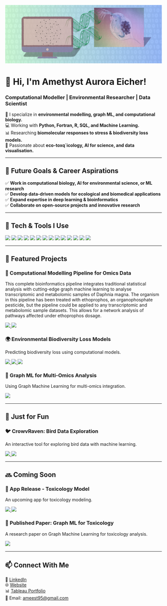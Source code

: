 ![My Banner](https://raw.githubusercontent.com/amethystaurora-robo/amethystaurora-robo/main/github_header.png)

# 👋 Hi, I'm Amethyst Aurora Eicher!
### Computational Modeller | Environmental Researcher | Data Scientist

🔬 I specialize in **environmental modelling, graph ML, and computational biology.**  
💻 Working with **Python, Fortran, R, SQL, and Machine Learning.**  
📊 Researching **biomolecular responses to stress & biodiversity loss models.**  
🌱 Passionate about **eco-toxq`icology, AI for science, and data visualisation.**  

---

## 🚀 **Future Goals & Career Aspirations**  
✅ **Work in computational biology, AI for environmental science, or ML research**  
✅ **Develop data-driven models for ecological and biomedical applications**  
✅ **Expand expertise in deep learning & bioinformatics**  
✅ **Collaborate on open-source projects and innovative research**  

---

## 🔧 **Tech & Tools I Use**  
<p align="left">
  <img src="https://img.shields.io/badge/Python-059541?style=for-the-badge&logo=python&logoColor=white"/>
  <img src="https://img.shields.io/badge/R-276DC3?style=for-the-badge&logo=r&logoColor=white"/>
  <img src="https://img.shields.io/badge/Java-007396?style=for-the-badge&logo=java&logoColor=white"/>
  <img src="https://img.shields.io/badge/SQL-4479A1?style=for-the-badge&logo=postgresql&logoColor=white"/>
  <img src="https://img.shields.io/badge/Tableau-E97627?style=for-the-badge&logo=tableau&logoColor=white"/>
  <img src="https://img.shields.io/badge/scikit--learn-059541?style=for-the-badge&logo=scikitlearn&logoColor=white"/>
  <img src="https://img.shields.io/badge/Azure-0078D4?style=for-the-badge&logo=microsoftazure&logoColor=white"/>
  <img src="https://img.shields.io/badge/AWS-FF9900?style=for-the-badge&logo=amazonaws&logoColor=white"/>
  <img src="https://img.shields.io/badge/TensorFlow-059541?style=for-the-badge&logo=tensorflow&logoColor=white"/>
  <img src="https://img.shields.io/badge/PyTorch-059541?style=for-the-badge&logo=pytorch&logoColor=white"/>
  <img src="https://img.shields.io/badge/Numpy-059541?style=for-the-badge&logo=numpy&logoColor=white"/>
  <img src="https://img.shields.io/badge/Pandas-059541?style=for-the-badge&logo=pandas&logoColor=white"/>
  <img src="https://img.shields.io/badge/Microsoft%20Excel-217346?style=for-the-badge&logo=microsoftexcel&logoColor=white"/>
  <img src="https://img.shields.io/badge/Databricks-FB4C10?style=for-the-badge&logo=databricks&logoColor=white"/>
</p>


---

## 📌 **Featured Projects**  

### 🧬 Computational Modelling Pipeline for Omics Data  
This complete bioinformatics pipeline integrates traditional statistical analysis with cutting-edge graph machine learning to analyse transcriptomic and metabolomic samples of Daphnia magna. The organism in this pipeline has been treated with ethoprophos, an organophosphate pesticide, but the pipeline could be applied to any transcriptomic and metabolomic sample datasets. This allows for a network analysis of pathways affected under ethoprophos dosage.
<p align="left">
  <a href="https://github.com/amethystaurora-robo/Network_bio" target="_blank">
    <img src="https://img.shields.io/badge/View%20GitHub-059541?style=for-the-badge&logo=github&logoColor=white"/>
  </a>
  <a href="https://public.tableau.com/app/profile/amethyst.eicher/vizzes" target="_blank">
    <img src="https://img.shields.io/badge/See%20Vizzes-217346?style=for-the-badge&logo=tableau&logoColor=white"/>
  </a>
</p>

### 🌍 Environmental Biodiversity Loss Models  
Predicting biodiversity loss using computational models.  
<p align="left">
  <a href="https://github.com/your-repo" target="_blank">
    <img src="https://img.shields.io/badge/View%20GitHub-059541?style=for-the-badge&logo=github&logoColor=white"/>
  </a>
  <a href="https://public.tableau.com/views/your-biodiversity-viz" target="_blank">
    <img src="https://img.shields.io/badge/See%20Vizzes-217346?style=for-the-badge&logo=tableau&logoColor=white"/>
  </a>
  <a href="https://your-poster-download-link" target="_blank">
    <img src="https://img.shields.io/badge/Download%20Poster-FF6F00?style=for-the-badge&logo=adobeacrobatreader&logoColor=white"/>
  </a>
</p>

### 🤖 Graph ML for Multi-Omics Analysis  
Using Graph Machine Learning for multi-omics integration.  
<p align="left">
  <a href="https://your-app-download-link" target="_blank">
    <img src="https://img.shields.io/badge/Download%20App-059541?style=for-the-badge&logo=googleplay&logoColor=white"/>
  </a>
</p>

---

## 🎨 **Just for Fun**  

### 🐦 CrowvRaven: Bird Data Exploration  
An interactive tool for exploring bird data with machine learning.  
<p align="left">
  <a href="https://github.com/CrowvRaven" target="_blank">
    <img src="https://img.shields.io/badge/View%20GitHub-766090?style=for-the-badge&logo=github&logoColor=white&borderRadius=20"/>
  </a>
  <a href="https://public.tableau.com/views/crowvraven-viz" target="_blank">
    <img src="https://img.shields.io/badge/See%20Vizzes-7d3f4e?style=for-the-badge&logo=tableau&logoColor=white&borderRadius=20"/>
  </a>
</p>

---

## 🔜 **Coming Soon**  

### 📱 App Release - Toxicology Model  
An upcoming app for toxicology modeling.  
<p align="left">
  <a href="https://github.com/your-repo" target="_blank">
    <img src="https://img.shields.io/badge/View%20GitHub-ba95c6?style=for-the-badge&logo=github&logoColor=white&borderRadius=20"/>
  </a>
  <a href="https://your-app-download-link" target="_blank">
    <img src="https://img.shields.io/badge/Download%20App-a48d64?style=for-the-badge&logo=googleplay&logoColor=white&borderRadius=20"/>
  </a>
</p>

### 📜 Published Paper: Graph ML for Toxicology  
A research paper on Graph Machine Learning for toxicology analysis.  
<p align="left">
  <a href="https://your-paper-download-link" target="_blank">
    <img src="https://img.shields.io/badge/Read%20Paper-d8a8a5?style=for-the-badge&logo=academia&logoColor=white&borderRadius=20"/>
  </a>
</p>
 

---

## 📫 **Connect With Me**  
💼 [LinkedIn](https://www.linkedin.com/in/amethyst-eicher-1a5998216/)  
🌐 [Website](https://ameest95.wixsite.com/my-site-5)  
📊 [Tableau Portfolio](https://public.tableau.com/app/profile/amethyst.eicher/vizzes)  
📧 Email: ameest95@gmail.com  




<!---
amethystaurora-robo/amethystaurora-robo is a ✨ special ✨ repository because its `README.md` (this file) appears on your GitHub profile.
You can click the Preview link to take a look at your changes.
--->
